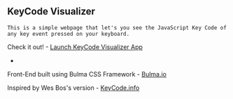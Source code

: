 ## KeyCode Visualizer

`This is a simple webpage that let's you see the JavaScript Key Code of any key event pressed on your keyboard.`

Check it out! - [Launch KeyCode Visualizer App](https://keycode-visualizer.netlify.com/)

-

Front-End built using Bulma CSS Framework - [Bulma.io](https://bulma.io/)

Inspired by Wes Bos's version - [KeyCode.info](http://keycode.info/)